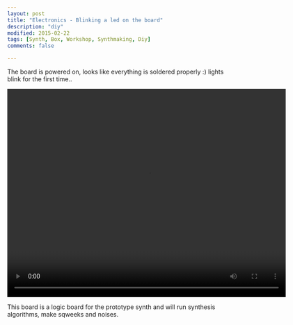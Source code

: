 ```yaml
---
layout: post
title: "Electronics - Blinking a led on the board"
description: "diy"
modified: 2015-02-22
tags: [Synth, Box, Workshop, Synthmaking, Diy]
comments: false

---
```


The board is powered on, looks like everything is soldered properly :) lights blink for the first time..

<video controls="controls" width="640" height="480" name="Video Name" src="/images/IMG_2682.MOV"></video>

This board is a logic board for the prototype synth and will run synthesis algorithms, make sqweeks and noises.


